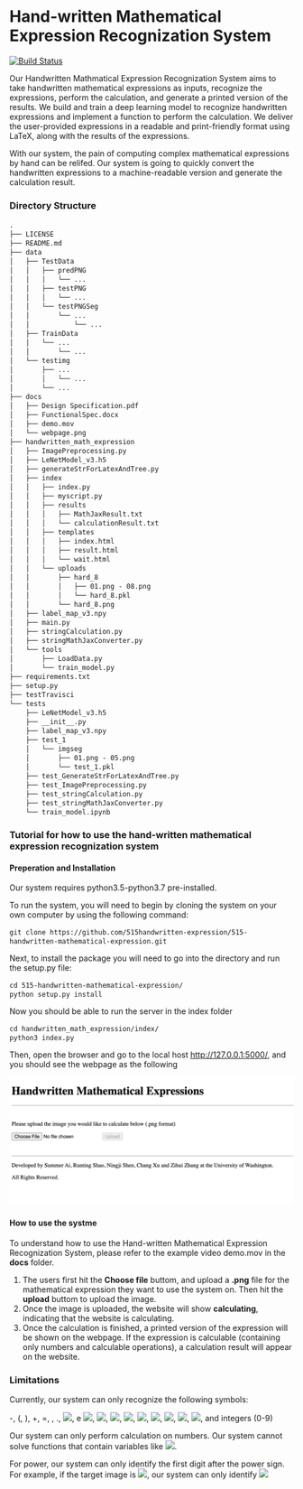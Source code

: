 # Hand-written Mathematical Expression Recognization System
[![Build Status](https://staging.travis-ci.com/515handwritten-expression/515-handwritten-mathematical-expression.svg?branch=main)](https://staging.travis-ci.com/515handwritten-expression/515-handwritten-mathematical-expression)

Our Handwritten Mathmatical Expression Recognization System aims to take handwritten mathematical expressions as inputs, recognize the expressions, perform the calculation, and generate a printed version of the results. We build and train a deep learning model to recognize handwritten expressions and implement a function to perform the calculation. We deliver the user-provided expressions in a readable and print-friendly format using LaTeX, along with the results of the expressions. 

With our system, the pain of computing complex mathematical expressions by hand can be relifed. Our system is going to quickly convert the handwritten expressions to a machine-readable version and generate the calculation result.

### Directory Structure
```
.
├── LICENSE
├── README.md
├── data
│   ├── TestData
│   │   ├── predPNG
│   │   │   └── ...
│   │   ├── testPNG
│   │   │   └── ...
│   │   └── testPNGSeg
│   │       └── ...
│   │           └── ...
│   ├── TrainData
│   │   └── ...
│   │       └── ...
│   └── testimg
│       ├── ...
│       │   └── ...
│       └── ...
├── docs
│   ├── Design Specification.pdf
│   ├── FunctionalSpec.docx
│   ├── demo.mov
│   └── webpage.png
├── handwritten_math_expression
│   ├── ImagePreprocessing.py
│   ├── LeNetModel_v3.h5
│   ├── generateStrForLatexAndTree.py
│   ├── index
│   │   ├── index.py
│   │   ├── myscript.py
│   │   ├── results
│   │   │   ├── MathJaxResult.txt
│   │   │   └── calculationResult.txt
│   │   ├── templates
│   │   │   ├── index.html
│   │   │   ├── result.html
│   │   │   └── wait.html
│   │   └── uploads
│   │       ├── hard_8
│   │       │   ├── 01.png - 08.png
│   │       │   └── hard_8.pkl
│   │       └── hard_8.png
│   ├── label_map_v3.npy
│   ├── main.py
│   ├── stringCalculation.py
│   ├── stringMathJaxConverter.py
│   └── tools
│       ├── LoadData.py
│       └── train_model.py
├── requirements.txt
├── setup.py
├── testTravisci
└── tests
    ├── LeNetModel_v3.h5
    ├── __init__.py
    ├── label_map_v3.npy
    ├── test_1
    │   └── imgseg
    │       ├── 01.png - 05.png
    │       └── test_1.pkl
    ├── test_GenerateStrForLatexAndTree.py
    ├── test_ImagePreprocessing.py
    ├── test_stringCalculation.py
    ├── test_stringMathJaxConverter.py
    └── train_model.ipynb
```


### Tutorial for how to use the hand-written mathematical expression recognization system
#### Preperation and Installation
Our system requires python3.5-python3.7 pre-installed.

To run the system, you will need to begin by cloning the system on your own computer by using the following command:
```
git clone https://github.com/515handwritten-expression/515-handwritten-mathematical-expression.git
```
Next, to install the package you will need to go into the directory and run the setup.py file:
```
cd 515-handwritten-mathematical-expression/
python setup.py install
```
Now you should be able to run the server in the index folder
```
cd handwritten_math_expression/index/
python3 index.py
```
Then, open the browser and go to the local host http://127.0.0.1:5000/, and you should see the webpage as the following

<img src="docs/webpage.png"
     alt="webpage.png"/>


#### How to use the systme
To understand how to use the Hand-written Mathematical Expression Recognization System, please refer to the example video demo.mov in the <b>docs</b> folder.
<ol>
<li>The users first hit the <b>Choose file</b> buttom, and upload a <b>.png</b> file for the mathematical expression they want to use the system on. Then hit the <b>upload</b> buttom to upload the image.</li>
<li>Once the image is uploaded, the website will show <b>calculating</b>, indicating that the website is calculating.</li>
<li>Once the calculation is finished, a printed version of the expression will be shown on the webpage. If the expression is calculable (containing only numbers and calculable operations), a calculation result will appear on the website.</li>
</ol>


### Limitations
Currently, our system can only recognize the following symbols:

-, (, ), +, =, , ., 
<img src="https://render.githubusercontent.com/render/math?math=\frac{}{}">,
e
<img src="https://render.githubusercontent.com/render/math?math=\geq">,
<img src="https://render.githubusercontent.com/render/math?math=\gt">,
<img src="https://render.githubusercontent.com/render/math?math=\leq">,
<img src="https://render.githubusercontent.com/render/math?math=\lt">,
<img src="https://render.githubusercontent.com/render/math?math=\neq">,
<img src="https://render.githubusercontent.com/render/math?math=\pi">,
<img src="https://render.githubusercontent.com/render/math?math=\pm">,
<img src="https://render.githubusercontent.com/render/math?math=\times">,
<img src="https://render.githubusercontent.com/render/math?math=\x">,
and integers (0-9)

Our system can only perform calculation on numbers. Our system cannot solve functions that contain variables like <img src="https://render.githubusercontent.com/render/math?math=\x">.

For power, our system can only identify the first digit after the power sign. For example, if the target image is <img src="https://render.githubusercontent.com/render/math?math=2^{213}">, our system can only identify <img src="https://render.githubusercontent.com/render/math?math=2^2">
